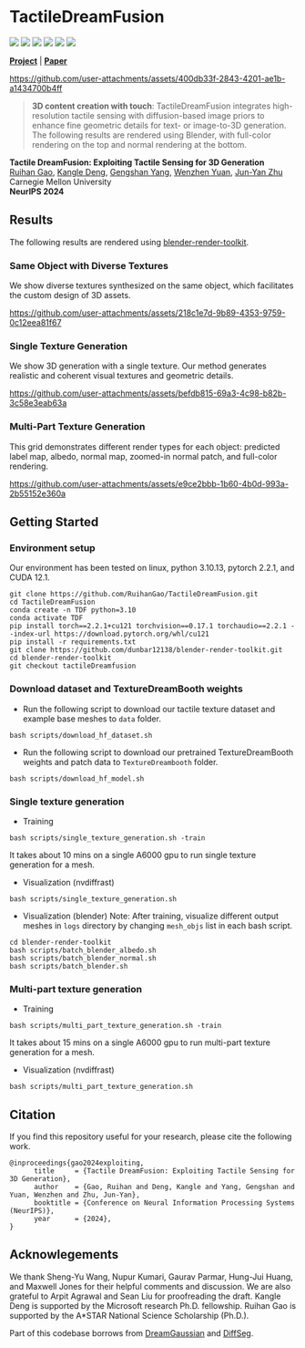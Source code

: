 # TactileDreamFusion

<a href="https://arxiv.org/abs/2412.06785"><img src="https://img.shields.io/badge/arXiv-2412.06785-b31b1b.svg"></a>
<a href='https://ruihangao.github.io/TactileDreamFusion/'><img src='https://img.shields.io/badge/Website-TactileDreamFusion-green?logo=github'></a>
<a href='https://huggingface.co/datasets/Ruihan28/TactileDreamFusion'><img src='https://img.shields.io/badge/%F0%9F%A4%97%20HuggingFace-Data-blue'></a>
<a href='https://huggingface.co/Ruihan28/TactileDreamFusion'><img src='https://img.shields.io/badge/%F0%9F%A4%97%20HuggingFace-Model-blue'></a>
<a href='https://github.com/dunbar12138/blender-render-toolkit/tree/main'><img src='https://img.shields.io/badge/Blender-rendertoolkit-1?logo=blender'></a>
<a href="https://github.com/RuihanGao/TactileDreamFusion?tab=MIT-1-ov-file#"><img src="https://img.shields.io/badge/license-MIT-blue.svg"></a>

[**Project**](https://ruihangao.github.io/TactileDreamFusion/) | [**Paper**](https://arxiv.org/abs/2412.06785)

https://github.com/user-attachments/assets/400db33f-2843-4201-ae1b-a1434700b4ff

> **3D content creation with touch**: TactileDreamFusion integrates high-resolution tactile sensing with diffusion-based image priors to enhance fine geometric details for text- or image-to-3D generation. The following results are rendered using Blender, with full-color rendering on the top and normal rendering at the bottom.

**Tactile DreamFusion: Exploiting Tactile Sensing for 3D Generation** <br>
[Ruihan Gao](https://ruihangao.github.io/),
[Kangle Deng](https://dunbar12138.github.io/),
[Gengshan Yang](https://gengshan-y.github.io/),
[Wenzhen Yuan](https://siebelschool.illinois.edu/about/people/all-faculty/yuanwz),
[Jun-Yan Zhu](https://www.cs.cmu.edu/~junyanz/) <br>
Carnegie Mellon University <br>
**NeurIPS 2024**

## Results

The following results are rendered using [blender-render-toolkit](https://github.com/dunbar12138/blender-render-toolkit/tree/main).

### Same Object with Diverse Textures

We show diverse textures synthesized on the same object, which facilitates the custom design of 3D assets.

https://github.com/user-attachments/assets/218c1e7d-9b89-4353-9759-0c12eea81f67

### Single Texture Generation

We show 3D generation with a single texture. Our method generates realistic and coherent visual textures and geometric details.

https://github.com/user-attachments/assets/befdb815-69a3-4c98-b82b-3c58e3eab63a

### Multi-Part Texture Generation

This grid demonstrates different render types for each object: predicted label map, albedo, normal map, zoomed-in normal patch, and full-color rendering.

https://github.com/user-attachments/assets/e9ce2bbb-1b60-4b0d-993a-2b55152e360a

## Getting Started

### Environment setup

Our environment has been tested on linux, python 3.10.13, pytorch 2.2.1, and CUDA 12.1.

```
git clone https://github.com/RuihanGao/TactileDreamFusion.git
cd TactileDreamFusion
conda create -n TDF python=3.10
conda activate TDF
pip install torch==2.2.1+cu121 torchvision==0.17.1 torchaudio==2.2.1 --index-url https://download.pytorch.org/whl/cu121
pip install -r requirements.txt
git clone https://github.com/dunbar12138/blender-render-toolkit.git
cd blender-render-toolkit
git checkout tactileDreamfusion

```

### Download dataset and TextureDreamBooth weights

- Run the following script to download our tactile texture dataset and example base meshes to `data` folder.

```
bash scripts/download_hf_dataset.sh
```

- Run the following script to download our pretrained TextureDreamBooth weights and patch data to `TextureDreambooth` folder.

```
bash scripts/download_hf_model.sh
```

### Single texture generation

- Training

```
bash scripts/single_texture_generation.sh -train
```

It takes about 10 mins on a single A6000 gpu to run single texture generation for a mesh.

- Visualization (nvdiffrast)

```
bash scripts/single_texture_generation.sh
```

- Visualization (blender)
  Note: After training, visualize different output meshes in `logs` directory by changing `mesh_objs` list in each bash script.

```
cd blender-render-toolkit
bash scripts/batch_blender_albedo.sh
bash scripts/batch_blender_normal.sh
bash scripts/batch_blender.sh
```

### Multi-part texture generation

- Training

```
bash scripts/multi_part_texture_generation.sh -train
```

It takes about 15 mins on a single A6000 gpu to run multi-part texture generation for a mesh.

- Visualization (nvdiffrast)

```
bash scripts/multi_part_texture_generation.sh
```

## Citation

If you find this repository useful for your research, please cite the following work.

```
@inproceedings{gao2024exploiting,
      title     = {Tactile DreamFusion: Exploiting Tactile Sensing for 3D Generation},
      author    = {Gao, Ruihan and Deng, Kangle and Yang, Gengshan and Yuan, Wenzhen and Zhu, Jun-Yan},
      booktitle = {Conference on Neural Information Processing Systems (NeurIPS)},
      year      = {2024},
}
```

## Acknowlegements

We thank Sheng-Yu Wang, Nupur Kumari, Gaurav Parmar, Hung-Jui Huang, and Maxwell Jones for their helpful comments and discussion. We are also grateful to Arpit Agrawal and Sean Liu for proofreading the draft. Kangle Deng is supported by the Microsoft research Ph.D. fellowship. Ruihan Gao is supported by the A\*STAR National Science Scholarship (Ph.D.).

Part of this codebase borrows from [DreamGaussian](https://github.com/dreamgaussian/dreamgaussian) and [DiffSeg](https://github.com/google/diffseg).
